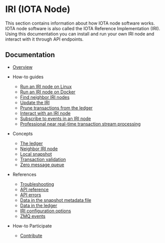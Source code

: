 # IRI (IOTA Node)

This section contains information about how IOTA node software works. IOTA node software is also called the IOTA Reference Implementation (IRI). Using this documentation you can install and run your own IRI node and interact with it through API endpoints.

## Documentation

- [Overview](/iri/introduction/overview.md)
  
- How-to guides
    - [Run an IRI node on Linux](how-to-guides/run-an-iri-node-on-linux.md)
    - [Run an IRI node on Docker](how-to-guides/run-an-iri-node-in-docker.md)
    - [Find neighbor IRI nodes](how-to-guides/find-neighbor-iri-nodes.md)
    - [Update the IRI](how-to-guides/update-the-iri.md)
    - [Prune transactions from the ledger](/how-to-guides/prune-transactions-from-the-ledger.md)
    - [Interact with an IRI node](how-to-guides/interact-with-an-iri-node.md)
    - [Subscribe to events in an IRI node](how-to-guides/subscribe-to-events-in-an-iri-node.md)
    - [Professional near real-time transaction stream processing](how-to-guides/flink-tangle-stream-processing.md)
  
- Concepts
    - [The ledger](concepts/the-ledger.md)
    - [Neighbor IRI node](concepts/neighbor-iri-node.md)
    - [Local snapshot](concepts/local-snapshot.md)
    - [Transaction validation](concepts/transaction-validation.md)
    - [Zero message queue](concepts/zero-message-queue.md)

- References
    - [Troubleshooting](how-to-guides/troubleshooting.md)
    - [API reference](references/api-reference.md)
    - [API errors](references/api-errors.md)
    - [Data in the snapshot metadata file](references/data-in-the-snapshot-metadata-files.md)
    - [Data in the ledger](references/data-in-the-ledger.md)
    - [IRI configuration options](references/iri-configuration-options.md)
    - [ZMQ events](references/zmq-events.md)
  
- How-to Participate 
    - [Contribute](knowledgebase/contribute.md)
